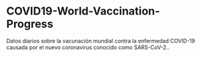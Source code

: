 # COVID19-World-Vaccination-Progress
Datos diarios sobre la vacunación mundial contra la enfermedad COVID-19 causada por el nuevo coronavirus conocido como SARS-CoV-2..
